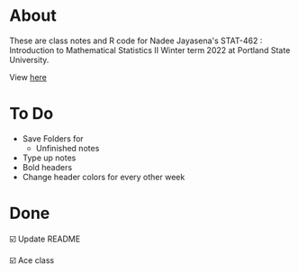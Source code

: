# About 
These are class notes and R code for Nadee Jayasena's STAT-462 : Introduction to Mathematical Statistics II Winter term 2022 at Portland State University.

View [here](https://rbolt13.github.io/stat462/)

# To Do 
* Save Folders for 
  * Unfinished notes
* Type up notes
* Bold headers
* Change header colors for every other week 

# Done 
☑️ Update README

☑️ Ace class
